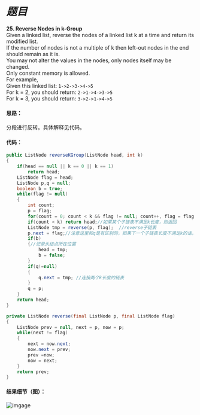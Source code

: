 # *题目*
**25. Reverse Nodes in k-Group**  
Given a linked list, reverse the nodes of a linked list k at a time and return its modified list.  
If the number of nodes is not a multiple of k then left-out nodes in the end should remain as it is.  
You may not alter the values in the nodes, only nodes itself may be changed.  
Only constant memory is allowed.  
For example,  
Given this linked list: `1->2->3->4->5`  
For k = 2, you should return: `2->1->4->3->5`  
For k = 3, you should return: `3->2->1->4->5`
#### 思路：
分段进行反转。具体解释见代码。
#### 代码：
```java
public ListNode reverseKGroup(ListNode head, int k)
{
    if(head == null || k == 0 || k == 1)
        return head;
    ListNode flag = head;
    ListNode p,q = null;
    boolean b = true;
    while(flag != null)
    {
        int count;
        p = flag;
        for(count = 0; count < k && flag != null; count++, flag = flag.next) ;  //遍历找到一个k长度的的子链表，其中p记录第一个结点，flag记录最后一个结点的下一个结点
        if(count < k) return head;//如果某个子链表不满足k长度，则返回
        ListNode tmp = reverse(p, flag);  //reverse子链表
        p.next = flag;//注意这里和q是有区别的，如果下一个子链表长度不满足k的话，这是就必须连接起来，否则这个子链表就会丢失。
        if(b)
        {//记录头结点所在位置
            head = tmp;
            b = false;
        }
        if(q!=null)
        {
            q.next = tmp; //连接两个k长度的链表
        }
        q = p;
    }
    return head;
}

private ListNode reverse(final ListNode p, final ListNode flag)
{
    ListNode prev = null, next = p, now = p;
    while(next != flag)
    {
        next = now.next;
        now.next = prev;
        prev =now;
        now = next;
    }
    return prev;
}

```
#### 结果细节（图）：
![imgage](https://github.com/jnuyanfa/YanFa-LeetCode-with-JAVA/blob/master/leetcode025_ReverseNodes/img/1.png)
